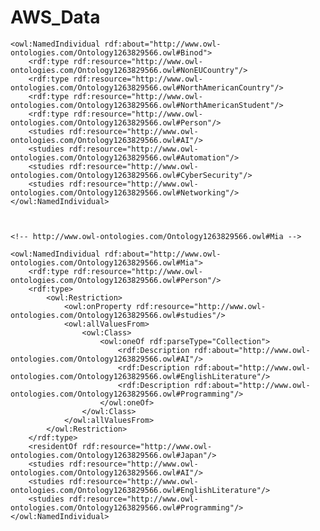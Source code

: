 # AWS_Data


   <!-- http://www.owl-ontologies.com/Ontology1263829566.owl#Binod -->

    <owl:NamedIndividual rdf:about="http://www.owl-ontologies.com/Ontology1263829566.owl#Binod">
        <rdf:type rdf:resource="http://www.owl-ontologies.com/Ontology1263829566.owl#NonEUCountry"/>
        <rdf:type rdf:resource="http://www.owl-ontologies.com/Ontology1263829566.owl#NorthAmericanCountry"/>
        <rdf:type rdf:resource="http://www.owl-ontologies.com/Ontology1263829566.owl#NorthAmericanStudent"/>
        <rdf:type rdf:resource="http://www.owl-ontologies.com/Ontology1263829566.owl#Person"/>
        <studies rdf:resource="http://www.owl-ontologies.com/Ontology1263829566.owl#AI"/>
        <studies rdf:resource="http://www.owl-ontologies.com/Ontology1263829566.owl#Automation"/>
        <studies rdf:resource="http://www.owl-ontologies.com/Ontology1263829566.owl#CyberSecurity"/>
        <studies rdf:resource="http://www.owl-ontologies.com/Ontology1263829566.owl#Networking"/>
    </owl:NamedIndividual>



    <!-- http://www.owl-ontologies.com/Ontology1263829566.owl#Mia -->

    <owl:NamedIndividual rdf:about="http://www.owl-ontologies.com/Ontology1263829566.owl#Mia">
        <rdf:type rdf:resource="http://www.owl-ontologies.com/Ontology1263829566.owl#Person"/>
        <rdf:type>
            <owl:Restriction>
                <owl:onProperty rdf:resource="http://www.owl-ontologies.com/Ontology1263829566.owl#studies"/>
                <owl:allValuesFrom>
                    <owl:Class>
                        <owl:oneOf rdf:parseType="Collection">
                            <rdf:Description rdf:about="http://www.owl-ontologies.com/Ontology1263829566.owl#AI"/>
                            <rdf:Description rdf:about="http://www.owl-ontologies.com/Ontology1263829566.owl#EnglishLiterature"/>
                            <rdf:Description rdf:about="http://www.owl-ontologies.com/Ontology1263829566.owl#Programming"/>
                        </owl:oneOf>
                    </owl:Class>
                </owl:allValuesFrom>
            </owl:Restriction>
        </rdf:type>
        <residentOf rdf:resource="http://www.owl-ontologies.com/Ontology1263829566.owl#Japan"/>
        <studies rdf:resource="http://www.owl-ontologies.com/Ontology1263829566.owl#AI"/>
        <studies rdf:resource="http://www.owl-ontologies.com/Ontology1263829566.owl#EnglishLiterature"/>
        <studies rdf:resource="http://www.owl-ontologies.com/Ontology1263829566.owl#Programming"/>
    </owl:NamedIndividual>
